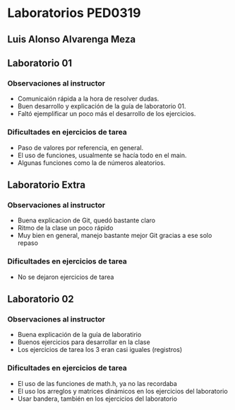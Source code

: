 # Laboratorios PED0319

## Luis Alonso Alvarenga Meza

## Laboratorio 01

### Observaciones al instructor

* Comunicaión rápida a la hora de resolver dudas.
* Buen desarrollo y explicación de la guía de laboratorio 01.
* Faltó ejemplificar un poco más el desarrollo de los ejercicios.

### Dificultades en ejercicios de tarea

* Paso de valores por referencia, en general.
* El uso de funciones, usualmente se hacía todo en el main.
* Algunas funciones como la de números aleatorios.

## Laboratorio Extra

### Observaciones al instructor

* Buena explicacion de Git, quedó bastante claro
* Ritmo de la clase un poco rápido
* Muy bien en general, manejo bastante mejor Git gracias a ese solo repaso

### Dificultades en ejercicios de tarea

* No se dejaron ejercicios de tarea

## Laboratorio 02

### Observaciones al instructor

* Buena explicación de la guía de laboratirio
* Buenos ejercicios para desarrollar en la clase
* Los ejercicios de tarea los 3 eran casi iguales (registros)

### Dificultades en ejercicios de tarea

* El uso de las funciones de math.h, ya no las recordaba
* El uso los arreglos y matrices dinámicos en los ejercicios del laboratorio
* Usar bandera, también en los ejercicios del laboratorio

